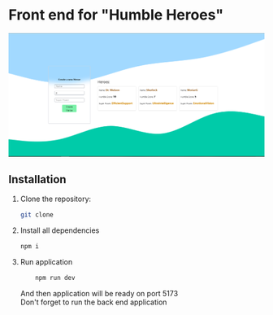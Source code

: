 # Front end for "Humble Heroes"

![HumbleHeroes](./src/assets/image.png)

## Installation

1. Clone the repository:
   ```bash
   git clone
   ```
2. Install all dependencies
   ```bash
   npm i
   ```
3. Run application
   ```bash
       npm run dev
   ```
   And then application will be ready on port 5173<br>
   Don't forget to run the back end application
